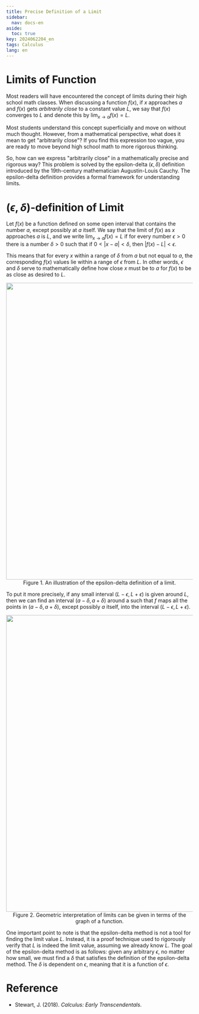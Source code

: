 ```yaml
---
title: Precise Definition of a Limit
sidebar:
  nav: docs-en
aside:
  toc: true
key: 2024062204_en
tags: Calculus
lang: en
---
```


# Limits of Function

Most readers will have encountered the concept of limits during their high school math classes. When discussing a function $f(x)$, if $x$ approaches $a$ and $f(x)$ gets *arbitrarily close* to a constant value $L$, we say that $f(x)$ converges to $L$ and denote this by $\lim_{x \rightarrow a} f(x) = L$.

Most students understand this concept superficially and move on without much thought. However, from a mathematical perspective, what does it mean to get "arbitrarily close"? If you find this expression too vague, you are ready to move beyond high school math to more rigorous thinking.

So, how can we express "arbitrarily close" in a mathematically precise and rigorous way? This problem is solved by the epsilon-delta ($ϵ,δ$) definition introduced by the 19th-century mathematician Augustin-Louis Cauchy. The epsilon-delta definition provides a formal framework for understanding limits.



# ($\epsilon,\delta$)-definition of Limit
Let $f(x)$ be a function defined on some open interval that contains the number $a$, except possibly at $a$ itself. We say that the limit of $f(x)$ as $x$ approaches $a$ is $L$, and we write $\lim_{x \to a} f(x) = L$ if for every number $\epsilon > 0$ there is a number $\delta > 0$ such that if $0 < |x - a| < \delta$, then $|f(x) - L| < \epsilon$.

This means that for every $x$ within a range of $\delta$ from $a$ but not equal to $a$, the corresponding $f(x)$ values lie within a range of $\epsilon$ from $L$. In other words, $\epsilon$ and $\delta$ serve to mathematically define how close $x$ must be to $a$ for $f(x)$ to be as close as desired to $L$.

<p align="center">
  <img width="800" src="https://raw.githubusercontent.com/sori2/sori2.github.io/master/png/pdl1.png">
  <br>
  Figure 1. An illustration of the epsilon-delta definition of a limit.
</p>

To put it more precisely, if any small interval $(L-\epsilon, L+\epsilon)$ is given around $L$, then we can find an interval $(a-\delta, a+\delta)$ around a such that $f$ maps all the points in  $(a-\delta, a+\delta)$, except possibly $a$ itself, into the interval $(L-\epsilon, L+\epsilon)$.

<p align="center">
  <img width="800" src="https://raw.githubusercontent.com/sori2/sori2.github.io/master/png/pdl2.png">
  <br>
  Figure 2. Geometric interpretation of limits can be given in terms of the graph of a
function.
</p>



One important point to note is that the epsilon-delta method is not a tool for finding the limit value $L$. Instead, it is a proof technique used to rigorously verify that $L$ is indeed the limit value, assuming we already know $L$. The goal of the epsilon-delta method is as follows: given any arbitrary $\epsilon$, no matter how small, we must find a $\delta$ that satisfies the definition of the epsilon-delta method. The $\delta$ is dependent on $\epsilon$, meaning that it is a function of $\epsilon$.



# Reference

* Stewart, J. (2018). *Calculus: Early Transcendentals*.

